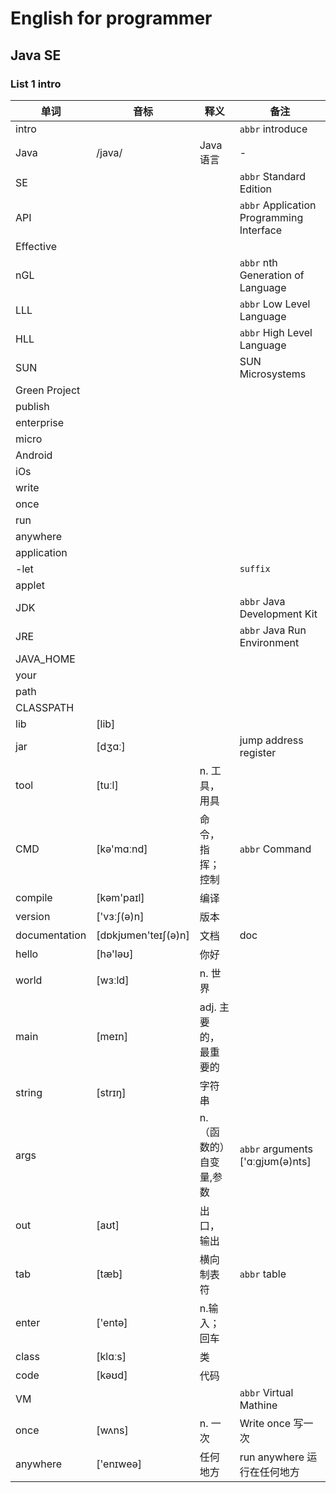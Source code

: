 # English for programmer
## Java SE 
### List 1 intro

|单词|音标|释义|备注|
|---|---|---|---|
|intro|||`abbr` introduce|
|Java|/java/|Java 语言|-|
|SE|||`abbr` Standard Edition|
|API|||`abbr` Application Programming Interface|
|Effective||||
|nGL|||`abbr` nth Generation of Language|
|LLL|||`abbr` Low Level Language|
|HLL|||`abbr` High Level Language|
|SUN|||SUN Microsystems|
|Green Project||||
|publish||||
|enterprise||||
|micro||||
|Android||||
|iOs||||
|write||||
|once||||
|run||||
|anywhere||||
|application||||
|-let|||`suffix`|
|applet||||
|JDK|||`abbr` Java Development Kit|
|JRE|||`abbr` Java Run Environment|
|JAVA_HOME||||
|your||||
|path||||
|CLASSPATH||||
|lib|[lib]|||
|jar|[dʒɑː]||jump address register|跳越位址暂存器
|tool|[tuːl]|n. 工具，用具||
|CMD|[kə'mɑːnd]|命令，指挥；控制|`abbr` Command|
|compile|[kəm'paɪl]|编译||
|version|['vɜːʃ(ə)n]|版本||
|documentation|[dɒkjʊmen'teɪʃ(ə)n]|文档 |doc|
|hello|[hə'ləʊ]|你好||
|world|[wɜːld]|n. 世界||
|main|[meɪn]|adj. 主要的，最重要的||
|string|[strɪŋ]|字符串||
|args||n. （函数的）自变量,参数|`abbr` arguments ['ɑːgjʊm(ə)nts]|
|out|[aʊt]|出口，输出||
|tab|[tæb]|横向制表符|`abbr` table|
|enter|['entə]|n.输入；回车||
|class|[klɑːs]|类||
|code|[kəʊd]|代码||
|VM|||`abbr` Virtual Mathine|
|once|[wʌns]|n. 一次|Write once 写一次|
|anywhere|['enɪweə]|任何地方|run anywhere 运行在任何地方|